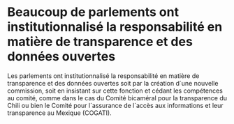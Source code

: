 # Beaucoup de parlements ont institutionnalisé la responsabilité en matière de transparence et des données ouvertes

Les parlements ont institutionnalisé la responsabilité en matière de transparence et des données ouvertes soit par la création d´une nouvelle commission, soit en insistant sur cette fonction et cédant les compétences au comité, comme dans le cas du Comité bicaméral pour la transparence du Chili ou bien le Comité pour l´assurance de l´accès aux informations et leur transparence au Mexique (COGATI).

